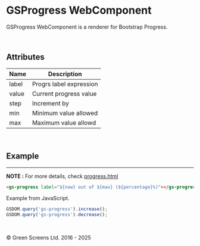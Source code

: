# GSProgress WebComponent
 
GSProgress WebComponent is a renderer for Bootstrap Progress.
 
<br>
 
## Attributes
 
| Name               | Description                                              |
|--------------------|----------------------------------------------------------|
| label              | Progrs label expression                                  | 
| value              | Current progress value                                   | 
| step               | Increment by                                             | 
| min                | Minimum value allowed                                    | 
| max                | Maximum value allowd                                     | 

<br>

## Example
---
 
**NOTE :**
For more details, check [progress.html](../../demos/progress.html)
 
```html
<gs-progress label="${now} out of ${max} (${percentage}%)"></gs-progress>
```
 
Example from JavaScript.
 
```JavaScript
GSDOM.query('gs-progress').increase();
GSDOM.query('gs-progress').decrease();
```

<br>

&copy; Green Screens Ltd. 2016 - 2025
